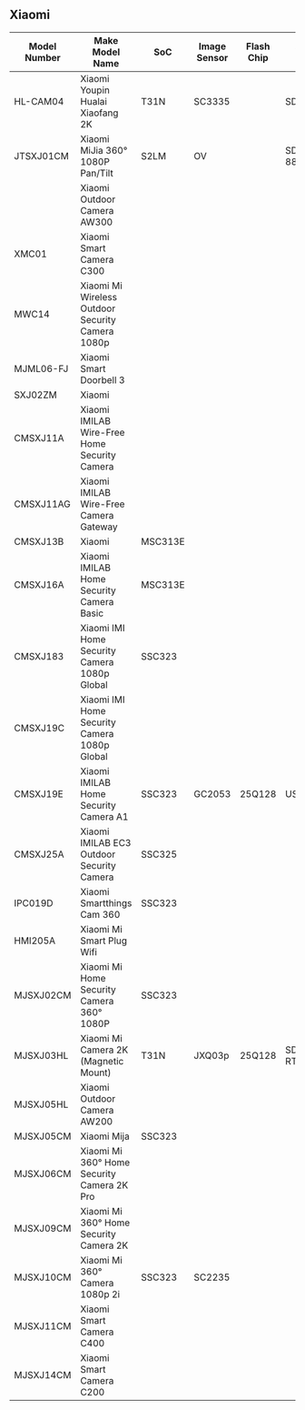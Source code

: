 Xiaomi
------

| Model Number | Make Model Name                                  | SoC     | Image Sensor | Flash Chip | WiFi Module          | FCC ID         | Link                                                                                                      |
|--------------|--------------------------------------------------|---------|--------------|------------|----------------------|----------------|-----------------------------------------------------------------------------------------------------------|
| HL-CAM04     | Xiaomi Youpin Hualai Xiaofang 2K                 | T31N    | SC3335       |            | SDIO ATBM6031        |                |                                                                                                           |
| JTSXJ01CM    | Xiaomi MiJia 360° 1080P Pan/Tilt                 | S2LM    | OV           |            | SDIO Marvell 88W8801 |                | https://www.burglaryalarmsystem.com/product-news/tear-down-xiaomi-mijia-360-1080p-pan-tilt-ip-camera.html |
|              | Xiaomi Outdoor Camera AW300                      |         |              |            |                      |                |                                                                                                           |
| XMC01        | Xiaomi Smart Camera C300                         |         |              |            |                      |                |                                                                                                           |
| MWC14        | Xiaomi Mi Wireless Outdoor Security Camera 1080p |         |              |            |                      |                |                                                                                                           |
| MJML06-FJ    | Xiaomi Smart Doorbell 3                          |         |              |            |                      |                |                                                                                                           |
| SXJ02ZM      | Xiaomi                                           |         |              |            |                      |                |                                                                                                           |
| CMSXJ11A     | Xiaomi IMILAB Wire-Free Home Security Camera     |         |              |            |                      | 2APA9-IPC011A  |                                                                                                           |
| CMSXJ11AG    | Xiaomi IMILAB Wire-Free Camera Gateway           |         |              |            |                      | 2APA9-IPC011AG |                                                                                                           |
| CMSXJ13B     | Xiaomi                                           | MSC313E |              |            |                      |                |                                                                                                           |
| CMSXJ16A     | Xiaomi IMILAB Home Security Camera Basic         | MSC313E |              |            |                      | 2APA9-IPC016A  |                                                                                                           |
| CMSXJ183     | Xiaomi IMI Home Security Camera 1080p Global     | SSC323  |              |            |                      | 2APA9-IPC009A  |                                                                                                           |
| CMSXJ19C     | Xiaomi IMI Home Security Camera 1080p Global     |         |              |            |                      | 2APA9-IPC019C  |                                                                                                           |
| CMSXJ19E     | Xiaomi IMILAB Home Security Camera A1            | SSC323  | GC2053       | 25Q128     | USB MT7601           | 2APA9-IPC019E  |                                                                                                           |
| CMSXJ25A     | Xiaomi IMILAB EC3 Outdoor Security Camera        | SSC325  |              |            |                      | 2APA9-IPC025B  |                                                                                                           |
| IPC019D      | Xiaomi Smartthings Cam 360                       | SSC323  |              |            |                      | 2APA9-IPC019D  |                                                                                                           |
| HMI205A      | Xiaomi Mi Smart Plug Wifi                        |         |              |            |                      | 2APA9-HMI205A  |                                                                                                           |
| MJSXJ02CM    | Xiaomi Mi Home Security Camera 360° 1080P        | SSC323  |              |            |                      | 2APA9-IPC009A  |                                                                                                           |
| MJSXJ03HL    | Xiaomi Mi Camera 2K (Magnetic Mount)             | T31N    | JXQ03p       | 25Q128     | SDIO RTL8189FTV[^1]  |                |                                                                                                           |
| MJSXJ05HL    | Xiaomi Outdoor Camera AW200                      |         |              |            |                      |                |                                                                                                           |
| MJSXJ05CM    | Xiaomi Mija                                      | SSC323  |              |            |                      |                |                                                                                                           |
| MJSXJ06CM    | Xiaomi Mi 360° Home Security Camera 2K Pro       |         |              |            |                      |                |                                                                                                           |
| MJSXJ09CM    | Xiaomi Mi 360° Home Security Camera 2K           |         |              |            |                      |                |                                                                                                           |
| MJSXJ10CM    | Xiaomi Mi 360° Camera 1080p 2i                   | SSC323  | SC2235       |            |                      |                |                                                                                                           |
| MJSXJ11CM    | Xiaomi Smart Camera C400                         |         |              |            |                      |                |                                                                                                           |
| MJSXJ14CM    | Xiaomi Smart Camera C200                         |         |              |            |                      |                |                                                                                                           |
